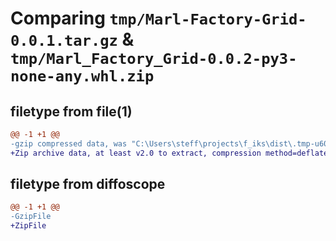 # Comparing `tmp/Marl-Factory-Grid-0.0.1.tar.gz` & `tmp/Marl_Factory_Grid-0.0.2-py3-none-any.whl.zip`

## filetype from file(1)

```diff
@@ -1 +1 @@
-gzip compressed data, was "C:\Users\steff\projects\f_iks\dist\.tmp-u60xyk62\Marl-Factory-Grid-0.0.1.tar", last modified: Fri Jun  9 21:00:19 2023, max compression
+Zip archive data, at least v2.0 to extract, compression method=deflate
```

## filetype from diffoscope

```diff
@@ -1 +1 @@
-GzipFile
+ZipFile
```


